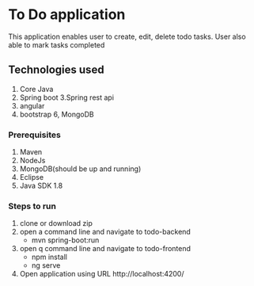 # To Do application

This application enables user to create, edit, delete todo tasks. User also able to mark tasks completed

## Technologies used
1. Core Java 
2. Spring boot
3.Spring rest api
4. angular 
5. bootstrap
6, MongoDB

### Prerequisites
1. Maven
2. NodeJs
3. MongoDB(should be up and running)
4. Eclipse
5. Java SDK 1.8

### Steps to run 
1. clone or download zip 
2. open a command line and navigate to todo-backend
   *  mvn spring-boot:run
3. open q command line and navigate to todo-frontend
   * npm install 
   * ng serve
4. Open application using URL http://localhost:4200/

